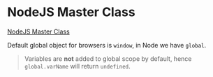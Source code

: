 # NodeJS Master Class
[NodeJS Master Class](https://www.udemy.com/nodejs-master-class/)

Default global object for browsers is `window`, in Node we have `global`.

> Variables are **not** added to global scope by default, hence `global.varName` will return `undefined`.
